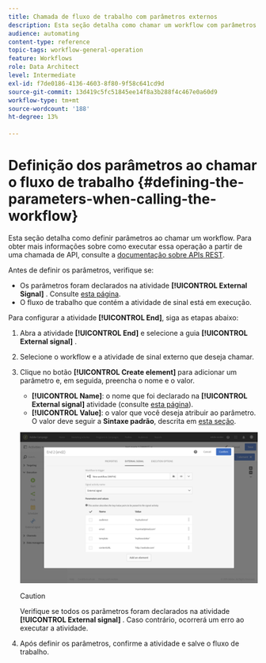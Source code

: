 ```yaml
---
title: Chamada de fluxo de trabalho com parâmetros externos
description: Esta seção detalha como chamar um workflow com parâmetros externos.
audience: automating
content-type: reference
topic-tags: workflow-general-operation
feature: Workflows
role: Data Architect
level: Intermediate
exl-id: f7de0186-4136-4603-8f80-9f58c641cd9d
source-git-commit: 13d419c5fc51845ee14f8a3b288f4c467e0a60d9
workflow-type: tm+mt
source-wordcount: '188'
ht-degree: 13%

---
```


# Definição dos parâmetros ao chamar o fluxo de trabalho {#defining-the-parameters-when-calling-the-workflow}

Esta seção detalha como definir parâmetros ao chamar um workflow. Para obter mais informações sobre como executar essa operação a partir de uma chamada de API, consulte a [documentação sobre APIs REST](../../api/using/triggering-a-signal-activity.md).

Antes de definir os parâmetros, verifique se:

* Os parâmetros foram declarados na atividade **[!UICONTROL External Signal]** . Consulte [esta página](../../automating/using/declaring-parameters-external-signal.md).
* O fluxo de trabalho que contém a atividade de sinal está em execução.

Para configurar a atividade **[!UICONTROL End]**, siga as etapas abaixo:

1. Abra a atividade **[!UICONTROL End]** e selecione a guia **[!UICONTROL External signal]** .
1. Selecione o workflow e a atividade de sinal externo que deseja chamar.
1. Clique no botão **[!UICONTROL Create element]** para adicionar um parâmetro e, em seguida, preencha o nome e o valor.

   * **[!UICONTROL Name]**: o nome que foi declarado na  **[!UICONTROL External signal]** atividade (consulte  [esta página](../../automating/using/declaring-parameters-external-signal.md)).
   * **[!UICONTROL Value]**: o valor que você deseja atribuir ao parâmetro. O valor deve seguir a **Sintaxe padrão**, descrita em [esta seção](../../automating/using/advanced-expression-editing.md#standard-syntax).

   ![](assets/extsignal_definingparameters_2.png)

   >[!CAUTION]
   >
   >Verifique se todos os parâmetros foram declarados na atividade **[!UICONTROL External signal]** . Caso contrário, ocorrerá um erro ao executar a atividade.

1. Após definir os parâmetros, confirme a atividade e salve o fluxo de trabalho.
